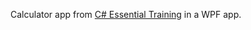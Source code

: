 Calculator app from [C# Essential Training](http://www.lynda.com/C-tutorials/Next-steps/188207/366967-4.html) in a WPF app.

